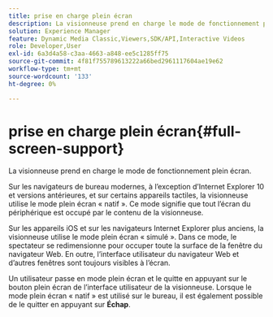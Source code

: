 ```yaml
---
title: prise en charge plein écran
description: La visionneuse prend en charge le mode de fonctionnement plein écran.
solution: Experience Manager
feature: Dynamic Media Classic,Viewers,SDK/API,Interactive Videos
role: Developer,User
exl-id: 6a3d4a58-c3aa-4663-a848-ee5c1285ff75
source-git-commit: 4f81f755789613222a66bed2961117604ae19e62
workflow-type: tm+mt
source-wordcount: '133'
ht-degree: 0%

---
```


# prise en charge plein écran{#full-screen-support}

La visionneuse prend en charge le mode de fonctionnement plein écran.

Sur les navigateurs de bureau modernes, à l’exception d’Internet Explorer 10 et versions antérieures, et sur certains appareils tactiles, la visionneuse utilise le mode plein écran « natif ». Ce mode signifie que tout l’écran du périphérique est occupé par le contenu de la visionneuse.

Sur les appareils iOS et sur les navigateurs Internet Explorer plus anciens, la visionneuse utilise le mode plein écran « simulé ». Dans ce mode, le spectateur se redimensionne pour occuper toute la surface de la fenêtre du navigateur Web. En outre, l’interface utilisateur du navigateur Web et d’autres fenêtres sont toujours visibles à l’écran.

Un utilisateur passe en mode plein écran et le quitte en appuyant sur le bouton plein écran de l’interface utilisateur de la visionneuse. Lorsque le mode plein écran « natif » est utilisé sur le bureau, il est également possible de le quitter en appuyant sur **Échap**.
